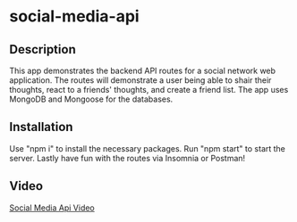# social-media-api

## Description

This app demonstrates the backend API routes for a social network web application. The routes will demonstrate a user being able to shair their thoughts, react to a friends' thoughts, and create a friend list. The app uses MongoDB and Mongoose for the databases.

## Installation

Use "npm i" to install the necessary packages. Run "npm start" to start the server. Lastly have fun with the routes via Insomnia or Postman!

## Video

[Social Media Api Video](https://drive.google.com/file/d/1buc_2XMGdoUe6gyMm6u3i3zHDOYtcaeT/view)
